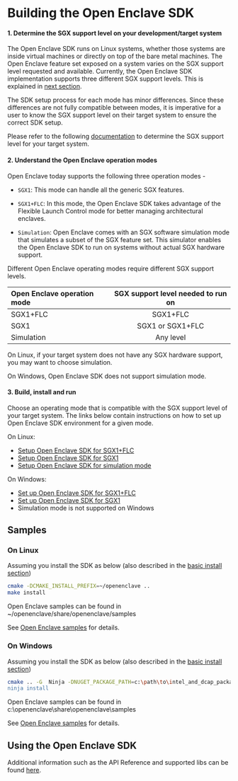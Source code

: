 # Building the Open Enclave SDK

#### 1. Determine the SGX support level on your development/target system

The Open Enclave SDK runs on Linux systems, whether those systems are inside virtual machines or directly on top of the bare metal machines.
The Open Enclave feature set exposed on a system varies on the SGX support level requested and available.
Currently, the Open Enclave SDK implementation supports three different SGX support levels. This is explained in [next section](building_oe_sdk.md#2-understand-the-open-enclave-operation-modes).

The SDK setup process for each mode has minor differences. Since these differences are not fully compatible between modes, it is imperative for a user to know the SGX support level on their target system to ensure the correct SDK setup.

Please refer to the following [documentation](/docs/GettingStartedDocs/SGXSupportLevel.md) to determine the SGX support level for your target system.

#### 2. Understand the Open Enclave operation modes

  Open Enclave today supports the following three operation modes -

   - `SGX1`: This mode can handle all the generic SGX features.

   - `SGX1+FLC`: In this mode, the Open Enclave SDK takes advantage of the Flexible Launch
                 Control mode for better managing architectural enclaves.

   - `Simulation`: Open Enclave comes with an SGX software simulation mode that simulates a subset of
                  the SGX feature set. This simulator enables the Open Enclave SDK to run on
                  systems without actual SGX hardware support.

   Different Open Enclave operating modes require different SGX support levels.

   | Open Enclave operation mode|  SGX support level needed to run on |
   |:---------------------------|:-----------------------------------:|
   | SGX1+FLC                   | SGX1+FLC                            |
   | SGX1                       | SGX1 or SGX1+FLC                    |
   | Simulation                  | Any level                           |

   On Linux, if your target system does not have any SGX hardware support, you may want to choose simulation.

   On Windows, Open Enclave SDK does not support simulation mode.

#### 3. Build, install and run

   Choose an operating mode that is compatible with the SGX support level of your target system.
   The links below contain instructions on how to set up Open Enclave SDK environment for a given mode.

On Linux:
  - [Setup Open Enclave SDK for SGX1+FLC](SGX1FLCGettingStarted.md)
  - [Setup Open Enclave SDK for SGX1](SGX1GettingStarted.md)
  - [Setup Open Enclave SDK for simulation mode](SimulatorGettingStarted.md)

On Windows:
 - [Set up Open Enclave SDK for SGX1+FLC](WindowsSGX1FLCGettingStarted.md)
 - [Set up Open Enclave SDK for SGX1](WindowsSGX1GettingStarted.md)
 - Simulation mode is not supported on Windows

## Samples

### On Linux
Assuming you install the SDK as below (also described in the [basic install section](LinuxInstallInfo.md#basic-install-on-linux))

```bash
cmake -DCMAKE_INSTALL_PREFIX=~/openenclave ..
make install
```

Open Enclave samples can be found in ~/openenclave/share/openenclave/samples

See [Open Enclave samples](/samples/README_Linux.md) for details.

### On Windows

Assuming you install the SDK as below (also described in the [basic install section](WindowsInstallInfo.md#basic-install-on-windows))

```bash
cmake .. -G  Ninja -DNUGET_PACKAGE_PATH=c:\path\to\intel_and_dcap_packages -DCMAKE_INSTALL_PREFIX:PATH=C:\openenclave" -DUSE_LIBSGX=ON
ninja install
```
Open Enclave samples can be found in c:\openenclave\share\openenclave\samples

See [Open Enclave samples](/samples/README_Windows.md) for details.

## Using the Open Enclave SDK

Additional information such as the API Reference and supported libs can be found [here](/docs/GettingStartedDocs/APIs_and_Libs.md).
